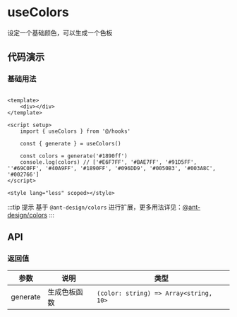 # useColors
设定一个基础颜色，可以生成一个色板

## 代码演示

### 基础用法

```vue

<template>
    <div></div>
</template>

<script setup>
    import { useColors } from '@/hooks'

    const { generate } = useColors()

    const colors = generate('#1890ff')
    console.log(colors) // ['#E6F7FF', '#BAE7FF', '#91D5FF', ''#69C0FF', '#40A9FF', '#1890FF', '#096DD9', '#0050B3', '#003A8C', '#002766']
</script>

<style lang="less" scoped></style>

```

:::tip 提示
基于 `@ant-design/colors` 进行扩展，更多用法详见：[@ant-design/colors](https://www.npmjs.com/package/@ant-design/colors)
:::

## API

### 返回值

| 参数       | 说明     | 类型                                     |
|----------|--------|----------------------------------------|
| generate | 生成色板函数 | `(color: string) => Array<string, 10>` |

